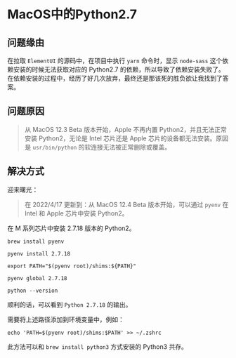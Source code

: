 # MacOS中的Python2.7

## 问题缘由

在拉取 `ElementUI` 的源码中，在项目中执行 `yarn` 命令时，显示 `node-sass` 这个依赖安装的时候无法获取对应的 Python2.7 的依赖，所以导致了依赖安装失败了。在依赖安装的过程中，经历了好几次放弃，最终还是那该死的胜负欲让我找到了答案。

## 问题原因

> 从 MacOS 12.3 Beta 版本开始，Apple 不再内置 Python2，并且无法正常安装 Python2，无论是 Intel 芯片还是 Apple 芯片的设备都无法安装。原因是 `usr/bin/python` 的软连接无法被正常删除或覆盖。

## 解决方式

迎来曙光：

>在 2022/4/17 更新到：从 MacOS 12.4 Beta 版本开始，可以通过 `pyenv` 在 Intel 和 Apple 芯片中安装 Python2。

在 M 系列芯片中安装 2.7.18 版本的 Python2。

```shel
brew install pyenv

pyenv install 2.7.18

export PATH="$(pyenv root)/shims:${PATH}"

pyenv global 2.7.18

python --version
```

顺利的话，可以看到 `Python 2.7.18` 的输出。

需要将上述路径添加到环境变量中，例如：

```shell
echo 'PATH=$(pyenv root)/shims:$PATH' >> ~/.zshrc
```

此方法可以和 `brew install python3` 方式安装的 Python3 共存。